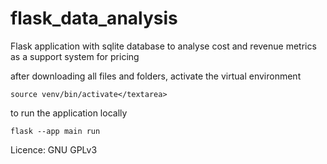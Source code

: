 # flask_data_analysis
Flask application with sqlite database to analyse cost and revenue metrics as a support system for pricing

after downloading all files and folders, activate the virtual environment
```
source venv/bin/activate</textarea>
```

to run the application locally
```
flask --app main run
```


Licence: GNU GPLv3
